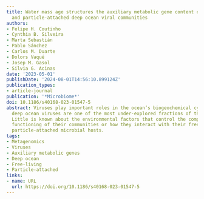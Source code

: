 ```yaml
---
title: Water mass age structures the auxiliary metabolic gene content of free-living
  and particle-attached deep ocean viral communities
authors:
- Felipe H. Coutinho
- Cynthia B. Silveira
- Marta Sebastián
- Pablo Sánchez
- Carlos M. Duarte
- Dolors Vaqué
- Josep M. Gasol
- Silvia G. Acinas
date: '2023-05-01'
publishDate: '2024-08-01T14:56:10.899124Z'
publication_types:
- article-journal
publication: '*Microbiome*'
doi: 10.1186/s40168-023-01547-5
abstract: Viruses play important roles in the ocean’s biogeochemical cycles. Yet,
  deep ocean viruses are one of the most under-explored fractions of the global biosphere.
  Little is known about the environmental factors that control the composition and
  functioning of their communities or how they interact with their free-living or
  particle-attached microbial hosts.
tags:
- Metagenomics
- Viruses
- Auxiliary metabolic genes
- Deep ocean
- Free-living
- Particle-attached
links:
- name: URL
  url: https://doi.org/10.1186/s40168-023-01547-5
---
```


